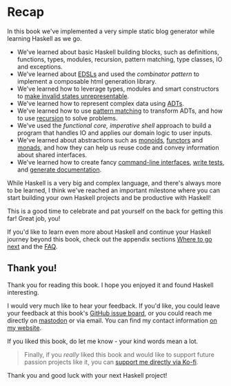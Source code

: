 # Recap

In this book we've implemented a very simple static blog generator while learning Haskell as we go.

- We've learned about basic Haskell building blocks, such as definitions, functions,
  types, modules, recursion, pattern matching, type classes, IO and exceptions.
- We've learned about [EDSLs](./03-html/03-edsls.md) and used the *combinator pattern* to implement
  a composable html generation library.
- We've learned how to leverage types, modules and smart constructors
  to [make invalid states unrepresentable](./03-html/04-safer-construction.md).
- We've learned how to represent complex data using [ADTs](./04-markup/01-data-type.md).
- We've learned how to use [pattern matching](./04-markup/04-parsing-02.md#pattern-matching) to transform ADTs,
  and how to use [recursion](./04-markup/02-parsing-01.md#recursion-and-accumulating-information) to solve problems.
- We've used the *functional core, imperative shell* approach to build a program that handles IO and applies
  our domain logic to user inputs.
- We've learned about abstractions such as [monoids](./05-glue/01-markup-to-html.md#monoids),
  [functors](./05-glue/04-optparse.md#functor) and [monads](./06-errors_and_files/01-either.md#monadic-interface),
  and how they can help us reuse code and convey information about shared interfaces.
- We've learned how to create fancy [command-line interfaces](./05-glue/04-optparse.md), [write tests](./08-testing.md),
  and [generate documentation](./09-documentation.md).

While Haskell is a very big and complex language, and there's always more to be learned,
I think we've reached an important milestone where
you can start building your own Haskell projects and be productive with Haskell!

This is a good time to celebrate and pat yourself on the back for getting this far! Great job, you!

If you'd like to learn even more about Haskell and continue your Haskell journey
beyond this book, check out the appendix sections [Where to go next](./11-next.md) and the [FAQ](./12-faq.md).

## Thank you!

Thank you for reading this book. I hope you enjoyed it and found Haskell interesting.

I would very much like to hear your feedback. If you'd like, you could leave your
feedback at this book's
[GitHub issue board](https://github.com/soupi/learn-haskell-blog-generator/issues),
or you could reach me directly on [mastodon](https://fosstodon.org/@suppi) or via email.
You can find my contact information [on my website](https://gilmi.me).

If you liked this book, do let me know - your kind words mean a lot.

> Finally, if you *really* liked this book and would like to support future passion projects
> like it, you can [support me directly via Ko-fi](https://ko-fi.com/gilmi).

Thank you and good luck with your next Haskell project!
